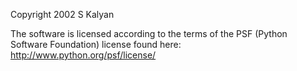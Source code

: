 Copyright 2002 S Kalyan

The software is licensed according to the terms of the PSF (Python Software Foundation) license found here: http://www.python.org/psf/license/